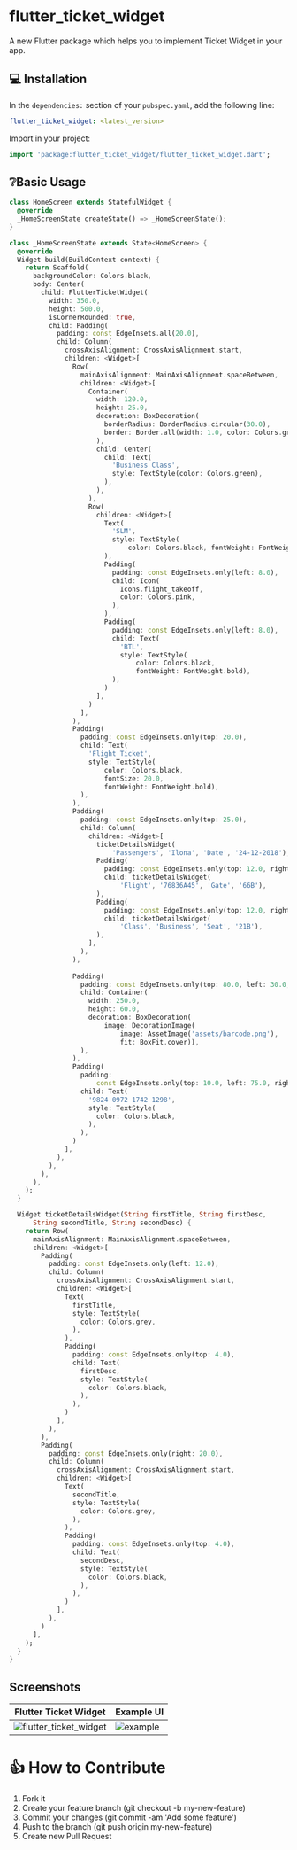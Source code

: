 # flutter_ticket_widget

A new Flutter package which helps you to implement Ticket Widget in your app.


## 💻 Installation

In the `dependencies:` section of your `pubspec.yaml`, add the following line:

```yaml
flutter_ticket_widget: <latest_version>
```

Import in your project:
```dart
import 'package:flutter_ticket_widget/flutter_ticket_widget.dart';
```

## ❔Basic Usage
```dart
class HomeScreen extends StatefulWidget {
  @override
  _HomeScreenState createState() => _HomeScreenState();
}

class _HomeScreenState extends State<HomeScreen> {
  @override
  Widget build(BuildContext context) {
    return Scaffold(
      backgroundColor: Colors.black,
      body: Center(
        child: FlutterTicketWidget(
          width: 350.0,
          height: 500.0,
          isCornerRounded: true,
          child: Padding(
            padding: const EdgeInsets.all(20.0),
            child: Column(
              crossAxisAlignment: CrossAxisAlignment.start,
              children: <Widget>[
                Row(
                  mainAxisAlignment: MainAxisAlignment.spaceBetween,
                  children: <Widget>[
                    Container(
                      width: 120.0,
                      height: 25.0,
                      decoration: BoxDecoration(
                        borderRadius: BorderRadius.circular(30.0),
                        border: Border.all(width: 1.0, color: Colors.green),
                      ),
                      child: Center(
                        child: Text(
                          'Business Class',
                          style: TextStyle(color: Colors.green),
                        ),
                      ),
                    ),
                    Row(
                      children: <Widget>[
                        Text(
                          'SLM',
                          style: TextStyle(
                              color: Colors.black, fontWeight: FontWeight.bold),
                        ),
                        Padding(
                          padding: const EdgeInsets.only(left: 8.0),
                          child: Icon(
                            Icons.flight_takeoff,
                            color: Colors.pink,
                          ),
                        ),
                        Padding(
                          padding: const EdgeInsets.only(left: 8.0),
                          child: Text(
                            'BTL',
                            style: TextStyle(
                                color: Colors.black,
                                fontWeight: FontWeight.bold),
                          ),
                        )
                      ],
                    )
                  ],
                ),
                Padding(
                  padding: const EdgeInsets.only(top: 20.0),
                  child: Text(
                    'Flight Ticket',
                    style: TextStyle(
                        color: Colors.black,
                        fontSize: 20.0,
                        fontWeight: FontWeight.bold),
                  ),
                ),
                Padding(
                  padding: const EdgeInsets.only(top: 25.0),
                  child: Column(
                    children: <Widget>[
                      ticketDetailsWidget(
                          'Passengers', 'Ilona', 'Date', '24-12-2018'),
                      Padding(
                        padding: const EdgeInsets.only(top: 12.0, right: 40.0),
                        child: ticketDetailsWidget(
                            'Flight', '76836A45', 'Gate', '66B'),
                      ),
                      Padding(
                        padding: const EdgeInsets.only(top: 12.0, right: 40.0),
                        child: ticketDetailsWidget(
                            'Class', 'Business', 'Seat', '21B'),
                      ),
                    ],
                  ),
                ),
                
                Padding(
                  padding: const EdgeInsets.only(top: 80.0, left: 30.0, right: 30.0),
                  child: Container(
                    width: 250.0,
                    height: 60.0,
                    decoration: BoxDecoration(
                        image: DecorationImage(
                            image: AssetImage('assets/barcode.png'),
                            fit: BoxFit.cover)),
                  ),
                ),
                Padding(
                  padding:
                      const EdgeInsets.only(top: 10.0, left: 75.0, right: 75.0),
                  child: Text(
                    '9824 0972 1742 1298',
                    style: TextStyle(
                      color: Colors.black,
                    ),
                  ),
                )
              ],
            ),
          ),
        ),
      ),
    );
  }

  Widget ticketDetailsWidget(String firstTitle, String firstDesc,
      String secondTitle, String secondDesc) {
    return Row(
      mainAxisAlignment: MainAxisAlignment.spaceBetween,
      children: <Widget>[
        Padding(
          padding: const EdgeInsets.only(left: 12.0),
          child: Column(
            crossAxisAlignment: CrossAxisAlignment.start,
            children: <Widget>[
              Text(
                firstTitle,
                style: TextStyle(
                  color: Colors.grey,
                ),
              ),
              Padding(
                padding: const EdgeInsets.only(top: 4.0),
                child: Text(
                  firstDesc,
                  style: TextStyle(
                    color: Colors.black,
                  ),
                ),
              )
            ],
          ),
        ),
        Padding(
          padding: const EdgeInsets.only(right: 20.0),
          child: Column(
            crossAxisAlignment: CrossAxisAlignment.start,
            children: <Widget>[
              Text(
                secondTitle,
                style: TextStyle(
                  color: Colors.grey,
                ),
              ),
              Padding(
                padding: const EdgeInsets.only(top: 4.0),
                child: Text(
                  secondDesc,
                  style: TextStyle(
                    color: Colors.black,
                  ),
                ),
              )
            ],
          ),
        )
      ],
    );
  }
}
```
## Screenshots

| Flutter Ticket Widget                                                                                                          | Example UI                                                                                                          |
|-----------------------------------------------------------------------------------------------------------------------------|-------------------------------------------------------------------------------------------------------------------------------|
| ![flutter_ticket_widget](https://user-images.githubusercontent.com/35039342/56443230-57320300-6311-11e9-80c5-d5d79f462dd9.png) | ![example](https://user-images.githubusercontent.com/35039342/56443240-644ef200-6311-11e9-8e2f-26098ebb3d40.png) |


# 👍 How to Contribute

1. Fork it
2. Create your feature branch (git checkout -b my-new-feature)
3. Commit your changes (git commit -am 'Add some feature')
4. Push to the branch (git push origin my-new-feature)
5. Create new Pull Request


